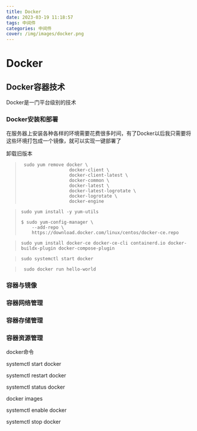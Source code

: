 ```yaml
---
title: Docker
date: 2023-03-19 11:18:57
tags: 中间件
categories: 中间件
cover: /img/images/docker.png
---
```


# Docker

## Docker容器技术

Docker是一门平台级别的技术



### Docker安装和部署

在服务器上安装各种各样的环境需要花费很多时间，有了Docker以后我只需要将这些环境打包成一个镜像，就可以实现一键部署了

卸载旧版本

> ```
>  sudo yum remove docker \
>                   docker-client \
>                   docker-client-latest \
>                   docker-common \
>                   docker-latest \
>                   docker-latest-logrotate \
>                   docker-logrotate \
>                   docker-engine
> ```

> ```
> sudo yum install -y yum-utils
> 
> $ sudo yum-config-manager \
>     --add-repo \
>     https://download.docker.com/linux/centos/docker-ce.repo
> ```

> ```
> sudo yum install docker-ce docker-ce-cli containerd.io docker-buildx-plugin docker-compose-plugin
> ```

> ```
> sudo systemctl start docker
> ```

> ```
>  sudo docker run hello-world
> ```



### 容器与镜像



### 容器网络管理



### 容器存储管理



### 容器资源管理





docker命令

systemctl start docker

systemctl restart docker 

systemctl status docker

docker images

systemctl enable docker

systemctl stop docker